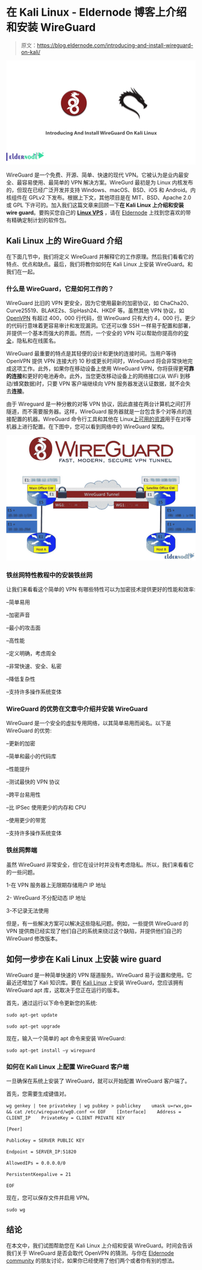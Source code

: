 # 在 Kali Linux - Eldernode 博客上介绍和安装 WireGuard

> 原文：<https://blog.eldernode.com/introducing-and-install-wireguard-on-kali/>

![Introducing And Install WireGuard On Kali Linux](img/e85ee5c597859a3cd74155f5bcde3da7.png)

WireGuard 是一个免费、开源、简单、快速的现代 VPN。它被认为是业内最安全、最容易使用、最简单的 VPN 解决方案。WireGurd 最初是为 Linux 内核发布的，但现在已经广泛开发并支持 Windows、macOS、BSD、iOS 和 Android。内核组件在 GPLv2 下发布。根据上下文，其他项目是在 MIT、BSD、Apache 2.0 或 GPL 下许可的。加入我们这篇文章来回顾一下**在 Kali Linux 上介绍和安装 wire guard**。要购买您自己的 **[Linux VPS](https://eldernode.com/linux-vps/)** ，请在 [Eldernode](https://eldernode.com/) 上找到您喜欢的带有精确定制计划的软件包。

## **Kali Linux 上的 WireGuard 介绍**

在下面几节中，我们将定义 WireGuard 并解释它的工作原理。然后我们看看它的特点、优点和缺点。最后，我们将教你如何在 Kali Linux 上安装 WireGuard。和我们在一起。

### **什么是 WireGuard，它是如何工作的？**

WireGuard 比旧的 VPN 更安全，因为它使用最新的加密协议，如 ChaCha20、Curve25519、BLAKE2s、SipHash24、HKDF 等。虽然其他 VPN 协议，如 [OpenVPN](https://blog.eldernode.com/set-up-openvpn-debian-10/) 有超过 400，000 行代码，但 WireGuard 只有大约 4，000 行。更少的代码行意味着更容易审计和发现漏洞。它还可以像 SSH 一样易于配置和部署，并提供一个基本而强大的界面。然而，一个安全的 VPN 可以帮助你提高你的[安全](https://blog.eldernode.com/tag/security/)，隐私和在线匿名。

WireGuard 最重要的特点是其轻便的设计和更快的连接时间。当用户等待 OpenVPN 提供 VPN 连接大约 10 秒或更长时间时，WireGuard 将会非常快地完成这项工作。此外，如果你在移动设备上使用 WireGuard VPN，你将获得更**可靠的连接**和更好的电池寿命。此外，当您更改移动设备上的网络接口(从 WiFi 到移动/蜂窝数据)时，只要 VPN 客户端继续向 VPN 服务器发送认证数据，就不会失去**连接**。

由于 Wireguard 是一种分散的对等 VPN 协议，因此直接在两台计算机之间打开隧道，而不需要服务器。这样，WireGuard 服务器就是一台包含多个对等点的连接配置的机器。WireGuard 命令行工具和其他在 Linux[上可用的资源](https://blog.eldernode.com/tag/linux/)用于在对等机器上进行配置。在下图中，您可以看到网络中的 WireGuard 架构。

![WireGuard architecture on network](img/494acee0115059fceeb657a0efe29d99.png)

### **铁丝网特性**教程中的**安装铁丝网**

让我们来看看这个简单的 VPN 有哪些特性可以为加密技术提供更好的性能和效率:

–简单易用

–加密声音

–最小的攻击面

–高性能

–定义明确，考虑周全

–非常快速、安全、私密

–降低复杂性

–支持许多操作系统变体

### **WireGuard 的优势在文章中介绍并安装 WireGuard**

WireGuard 是一个安全的虚拟专用网络，以其简单易用而闻名。以下是 WireGuard 的优势:

–更新的加密

–简单和最小的代码库

–性能提升

–测试最快的 VPN 协议

–跨平台易用性

–比 IPSec 使用更少的内存和 CPU

–使用更少的带宽

–支持许多操作系统变体

### **铁丝网弊端**

虽然 WireGuard 非常安全，但它在设计时并没有考虑隐私。所以，我们来看看它的一些问题。

1-在 VPN 服务器上无限期存储用户 IP 地址

2- WireGuard 不分配动态 IP 地址

3-不记录无法使用

但是，有一些解决方案可以解决这些隐私问题。例如，一些提供 WireGuard 的 VPN 提供商已经实现了他们自己的系统来绕过这个缺陷，并提供他们自己的 WireGuard 修改版本。

## **如何一步步在 Kali Linux 上安装 wire guard**

WireGuard 是一种简单快速的 VPN 隧道服务。WireGuard 易于设置和使用。它最近还增加了 Kali 知识库。要在 [Kali Linux](https://blog.eldernode.com/tag/kali-linux/) 上安装 WireGuard，您应该拥有 WireGuard apt 库，这取决于您正在运行的版本。

首先，通过运行以下命令更新您的系统:

```
sudo apt-get update
```

```
sudo apt-get upgrade
```

现在，输入一个简单的 apt 命令来安装 WireGuard:

```
sudo apt-get install –y wireguard
```

### 如何在 Kali Linux 上配置 WireGuard 客户端

一旦确保在系统上安装了 WireGuard，就可以开始配置 WireGuard 客户端了。

首先，您需要生成键值对。

```
wg genkey | tee privatekey | wg pubkey > publickey    umask u=rwx,go= && cat /etc/wireguard/wg0.conf << EOF    [Interface]    Address = CLIENT_IP    PrivateKey = CLIENT PRIVATE KEY
```

```
[Peer]
```

```
PublicKey = SERVER PUBLIC KEY
```

```
Endpoint = SERVER_IP:51820
```

```
AllowedIPs = 0.0.0.0/0
```

```
PersistentKeepalive = 21
```

```
EOF
```

现在，您可以保存文件并启用 VPN。

```
sudo wg
```

## 结论

在本文中，我们试图帮助您在 Kali Linux 上介绍和安装 WireGuard。时间会告诉我们关于 WireGuard 是否会取代 OpenVPN 的猜测。与你在 [Eldernode community](https://community.eldernode.com/) 的朋友讨论，如果你已经使用了他们两个或者你有别的想法。